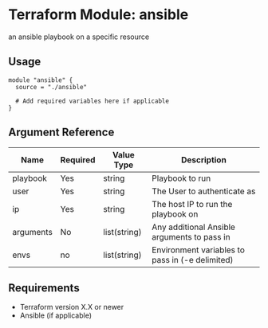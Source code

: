 # Terraform Module: ansible

an ansible playbook on a specific resource

## Usage

```hcl
module "ansible" {
  source = "./ansible"

  # Add required variables here if applicable
}
```
## Argument Reference

| Name      | Required | Value Type   | Description                                     |
|-----------|----------|--------------|-------------------------------------------------|
| playbook  | Yes      | string       | Playbook to run                                 |
| user      | Yes      | string       | The User to authenticate as                     |
| ip        | Yes      | string       | The host IP to run the playbook on              |
| arguments | No       | list(string) | Any additional Ansible arguments to pass in     |
| envs      | no       | list(string) | Environment variables to pass in (-e delimited) |


## Requirements

- Terraform version X.X or newer
- Ansible (if applicable)
